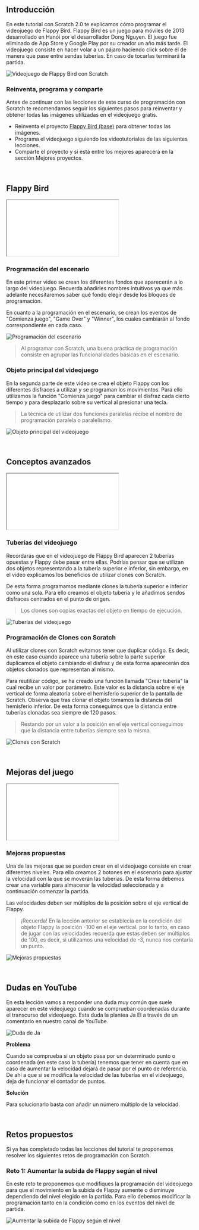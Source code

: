 ## Introducción

En este tutorial con Scratch 2.0 te explicamos cómo programar el videojuego de Flappy Bird. Flappy Bird es un juego para móviles de 2013 desarrollado en Hanói por el desarrollador Dong Nguyen. El juego fue eliminado de App Store y Google Play por su creador un año más tarde. El videojuego consiste en hacer volar a un pájaro haciendo click sobre él de manera que pase entre sendas tuberías. En caso de tocarlas terminará la partida.

![](img/preview.gif "Videojuego de Flappy Bird con Scratch")

### Reinventa, programa y comparte

Antes de continuar con las lecciones de este curso de programación con Scratch te recomendamos seguir los siguientes pasos para reinventar y obtener todas las imágenes utilizadas en el videojuego gratis.

- Reinventa el proyecto [Flappy Bird (base)](https://scratch.mit.edu/projects/147152781/editor) para obtener todas las imágenes.
- Programa el videojuego siguiendo los videotutoriales de las siguientes lecciones.
- Comparte el proyecto y si está entre los mejores aparecerá en la sección Mejores proyectos.



<br />



## Flappy Bird

<div class="iframe">
  <iframe src="//www.youtube.com/embed/LSMPzJ8x_GY" allowfullscreen></iframe>
</div>

### Programación del escenario

En este primer video se crean los diferentes fondos que aparecerán a lo largo del videojuego. Recuerda añadirles nombres intuitivos ya que más adelante necesitaremos saber qué fondo elegir desde los bloques de programación.

En cuanto a la programación en el escenario, se crean los eventos de "Comienza juego", "Game Over" y "Winner", los cuales cambiarán al fondo correspondiente en cada caso.

![](img/escenario.jpg "Programación del escenario")

> Al programar con Scratch, una buena práctica de programación consiste en agrupar las funcionalidades básicas en el escenario.

### Objeto principal del videojuego

En la segunda parte de este video se crea el objeto Flappy con los diferentes disfraces a utilizar y se programan los movimientos. Para ello utilizamos la función "Comienza juego" para cambiar el disfraz cada cierto tiempo y para desplazarlo sobre su vertical al presionar una tecla.

> La técnica de utilizar dos funciones paralelas recibe el nombre de programación paralela o paralelismo.

![](img/flappy.jpg "Objeto principal del videojuego")



<br />



## Conceptos avanzados

<div class="iframe">
  <iframe src="//www.youtube.com/embed/cWvQ0d10wdE" allowfullscreen></iframe>
</div>

### Tuberías del videojuego

Recordarás que en el videojuego de Flappy Bird aparecen 2 tuberías opuestas y Flappy debe pasar entre ellas. Podrías pensar que se utilizan dos objetos representando a la tubería superior e inferior, sin embargo, en el vídeo explicamos los beneficios de utilizar clones con Scratch.

De esta forma programamos mediante clones la tubería superior e inferior como una sola. Para ello creamos el objeto tubería y le añadimos sendos disfraces centrados en el punto de origen.

> Los clones son copias exactas del objeto en tiempo de ejecución.

![](img/tuberias.jpg "Tuberías del videojuego")

### Programación de Clones con Scratch

Al utilizar clones con Scratch evitamos tener que duplicar código. Es decir, en este caso cuando aparece una tubería sobre la parte superior duplicamos el objeto cambiando el disfraz y de esta forma aparecerán dos objetos clonados que representan al mismo.

Para reutilizar código, se ha creado una función llamada "Crear tubería" la cual recibe un valor por parámetro. Este valor es la distancia sobre el eje vertical de forma aleatoria sobre el hemisferio superior de la pantalla de Scratch. Observa que tras clonar el objeto tomamos la distancia del hemisferio inferior. De esta forma conseguimos que la distancia entre tuberías clonadas sea siempre de 120 pasos.

> Restando por un valor a la posición en el eje vertical conseguimos que la distancia entre tuberías siempre sea la misma.

![](img/clones.jpg "Clones con Scratch")



<br />



## Mejoras del juego

<div class="iframe">
  <iframe src="//www.youtube.com/embed/PHadoJxg3Uo" allowfullscreen></iframe>
</div>

### Mejoras propuestas

Una de las mejoras que se pueden crear en el videojuego consiste en crear diferentes niveles. Para ello creamos 2 botones en el escenario para ajustar la velocidad con la que se moverán las tuberías. De esta forma debemos crear una variable para almacenar la velocidad seleccionada y a continuación comenzar la partida.

Las velocidades deben ser múltiplos de la posición sobre el eje vertical de Flappy.

> ¡Recuerda! En la lección anterior se establecía en la condición del objeto Flappy la posición -100 en el eje vertical. por lo tanto, en caso de jugar con las velocidades recuerda que estas deben ser múltiplos de 100, es decir, si utilizamos una velocidad de -3, nunca nos contaría un punto.

![](img/mejoras.jpg "Mejoras propuestas")



<br />


## Dudas en YouTube

En esta lección vamos a responder una duda muy común que suele aparecer en este videojuego cuando se comprueban coordenadas durante el transcurso del videojuego. Esta duda la plantea Ja El a través de un comentario en nuestro canal de YouTube.

![](img/duda-de-ja.jpg "Duda de Ja")

**Problema**

Cuando se comprueba si un objeto pasa por un determinado punto o coordenada (en este caso la tubería) tenemos que tener en cuenta que en caso de aumentar la velocidad dejará de pasar por el punto de referencia. De ahí a que si se modifica la velocidad de las tuberías en el videojuego, deja de funcionar el contador de puntos.

**Solución**

Para solucionarlo basta con añadir un número múltiplo de la velocidad.



<br />



## Retos propuestos

Si ya has completado todas las lecciones del tutorial te proponemos resolver los siguientes retos de programación con Scratch.

### Reto 1: Aumentar la subida de Flappy según el nivel

En este reto te proponemos que modifiques la programación del videojuego para que el movimiento en la subida de Flappy aumente o disminuye dependiendo del nivel elegido en la partida. Para ello debemos modificar la programación tanto en la condición como en los eventos del nivel de partida.

![](img/reto-1.jpg "Aumentar la subida de Flappy según el nivel")


<!--
<br />

## Mejores proyectos

![](img/proyecto-usuario.gif "usuario")
-->
